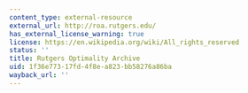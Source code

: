 ```yaml
---
content_type: external-resource
external_url: http://roa.rutgers.edu/
has_external_license_warning: true
license: https://en.wikipedia.org/wiki/All_rights_reserved
status: ''
title: Rutgers Optimality Archive
uid: 1f36e773-17fd-4f8e-a823-bb58276a86ba
wayback_url: ''
---
```

